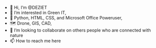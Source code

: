 - 👋 Hi, I’m @DEZIET
- 👀 I’m interested in Green IT,
- 🌱 Python, HTML, CSS, and Microsoft Office Poweruser,
- 🗺️ Drone, GIS, CAD,
- 💞️ I’m looking to collaborate on others people who are connected with nature 
- 📫 How to reach me here

<!---
DEZIET/DEZIET is a ✨ special ✨ repository because its `README.md` (this file) appears on your GitHub profile.
You can click the Preview link to take a look at your changes.
--->
